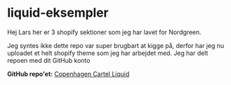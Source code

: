 # liquid-eksempler

Hej Lars her er 3 shopify sektioner som jeg har lavet for Nordgreen. 

Jeg syntes ikke dette repo var super brugbart at kigge på, derfor har jeg nu uploadet et helt shopify theme som jeg har arbejdet med. Jeg har delt repoen med dit GitHub konto 

__**GitHub repo'et:**__
[Copenhagen Cartel Liquid](https://github.com/Mackan1/copenhagen-cartel-liquid)
